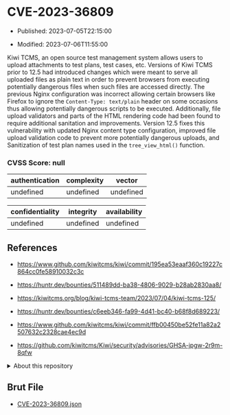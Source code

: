 # CVE-2023-36809

- Published: 2023-07-05T22:15:00

- Modified: 2023-07-06T11:55:00

Kiwi TCMS, an open source test management system allows users to upload attachments to test plans, test cases, etc. Versions of Kiwi TCMS prior to 12.5 had introduced changes which were meant to serve all uploaded files as plain text in order to prevent browsers from executing potentially dangerous files when such files are accessed directly. The previous Nginx configuration was incorrect allowing certain browsers like Firefox to ignore the `Content-Type: text/plain` header on some occasions thus allowing potentially dangerous scripts to be executed. Additionally, file upload validators and parts of the HTML rendering code had been found to require additional sanitation and improvements. Version 12.5 fixes this vulnerability with updated Nginx content type configuration, improved file upload validation code to prevent more potentially dangerous uploads, and Sanitization of test plan names used in the `tree_view_html()` function.

### CVSS Score: **null**

| authentication | complexity | vector |
| --- | --- | --- |
| undefined | undefined | undefined |

| confidentiality | integrity | availability |
| --- | --- | --- |
| undefined | undefined | undefined |

## References

* https://www.github.com/kiwitcms/kiwi/commit/195ea53eaaf360c19227c864cc0fe58910032c3c

* https://huntr.dev/bounties/511489dd-ba38-4806-9029-b28ab2830aa8/

* https://kiwitcms.org/blog/kiwi-tcms-team/2023/07/04/kiwi-tcms-125/

* https://huntr.dev/bounties/c6eeb346-fa99-4d41-bc40-b68f8d689223/

* https://www.github.com/kiwitcms/kiwi/commit/ffb00450be52fe11a82a2507632c2328cae4ec9d

* https://github.com/kiwitcms/Kiwi/security/advisories/GHSA-jpgw-2r9m-8qfw

<details>
<summary>About this repository</summary> 

  This repository is part of the project [Live Hack CVE](https://github.com/Live-Hack-CVE). Main website can be found [www.live-hack.org](https://www.live-hack.org) 
  
  Made by [Sn0wAlice](https://github.com/Sn0wAlice) for the people that care about security and need to have a feed of the latest CVEs. Hope you enjoy it, don't forget to star the repo and follow me on [Twitter](https://twitter.com/Sn0wAlice) and [Github](https://github.com/Sn0wAlice). And that is my [personnal website](https://www.alice-snow.me/)

  - [Home Page](https://github.com/Live-Hack-CVE)
  - [Framework](https://github.com/Live-Hack-CVE/cve-framework)
  - [CVE database](https://github.com/Live-Hack-CVE/full_database)
  - [Changelog](https://github.com/Live-Hack-CVE/Changelog)
</details>

## Brut File

* [CVE-2023-36809.json](https://raw.githubusercontent.com/Live-Hack-CVE/full_database/main/cves/2023/CVE-2023-36809.json)

